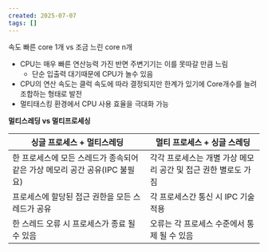 ```yaml
---
created: 2025-07-07
tags: []
---
```

속도 빠른 core 1개 vs 조금 느린 core n개
- CPU는 매우 빠른 연산능력 가진 반면 주변기기는 이를 못따갈 만큼 느림
	- 단순 입출력 대기때문에 CPU가 놀수 있음
- CPU의 연산 속도는 클럭 속도에 따라 결정되지만 한계가 있기에 Core개수를 늘려 조합하는 형태로 발전
- 멀티태스킹 환경에서 CPU 사용 효율을 극대화 가능

**멀티스레딩 vs 멀티프로세싱**

| 싱글 프로세스 + 멀티스레딩                               | 멀티 프로세스 + 싱글 스레딩                     |
| --------------------------------------------- | ------------------------------------ |
| 한 프로세스에 모든 스레드가 종속되어 같은 가상 메모리 공간 공유(IPC 불필요) | 각각 프로세스는 개별 가상 메모리 공간 및 접근 권한 별로도 가짐 |
| 프로세스에 할당된 접근 권한을 모든 스레드가 공유                   | 각 프로세스간 통신 시 IPC 기술 적용               |
| 한 스레드 오류 시 프로세스가 종료 될 수 있음                    | 오류는 각 프로세스 수준에서 통제 될 수 있음            |
